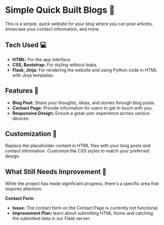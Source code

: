 # Simple Quick Built Blogs 🍣

This is a simple, quick website for your blog where you can post articles, showcase your contact information, and more.

## Tech Used 💻

- **HTML:** For the app interface.
- **CSS, Bootstrap:** For styling without leaks.
- **Flask, Jinja:** For rendering the website and using Python code in HTML with Jinja templates.

## Features 🚀

- **Blog Post:** Share your thoughts, ideas, and stories through blog posts.
- **Contact Page:** Provide information for users to get in touch with you.
- **Responsive Design:** Ensure a great user experience across various devices.

## Customization 🎨
Replace the placeholder content in HTML files with your blog posts and contact information.
Customize the CSS styles to match your preferred design.

## What Still Needs Improvement 🚀
While the project has made significant progress, there's a specific area that requires attention:

**Contact Form**
- **Issue:** The contact form on the Contact Page is currently not functional.
- **Improvement Plan:**
 learn about submitting HTML forms and catching the submitted data in our Flask server.

